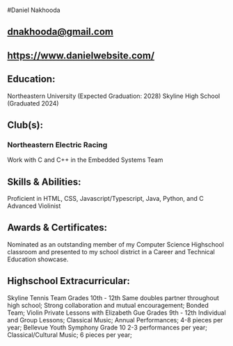 #Daniel Nakhooda
## dnakhooda@gmail.com
## https://www.danielwebsite.com/

## Education: 
Northeastern University (Expected Graduation: 2028)
Skyline High School (Graduated 2024)

## Club(s):
### Northeastern Electric Racing
Work with C and C++ in the Embedded Systems Team

## Skills & Abilities:
Proficient in HTML, CSS, Javascript/Typescript, Java, Python, and C
Advanced Violinist

## Awards & Certificates:
Nominated as an outstanding member of my Computer Science Highschool
classroom and presented to my school district in a Career and Technical Education
showcase.

## Highschool Extracurricular: 
Skyline Tennis Team							                    Grades 10th - 12th
Same doubles partner throughout high school; Strong collaboration and mutual encouragement; Bonded Team; 
Violin Private Lessons with Elizabeth Gue				        Grades 9th - 12th
Individual and Group Lessons; Classical Music; Annual Performances; 4-8 pieces per year;
Bellevue Youth Symphony						                    Grade 10
2-3 performances per year; Classical/Cultural Music; 6 pieces per year;